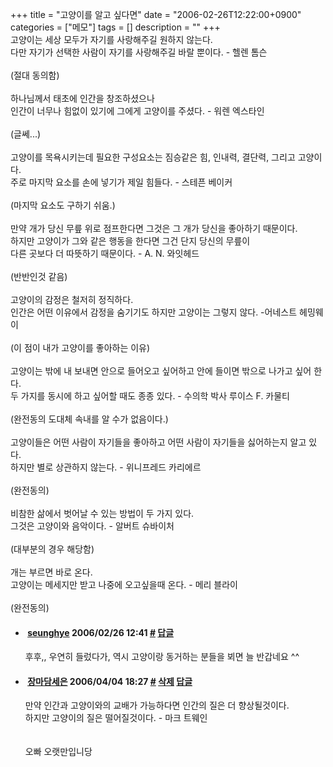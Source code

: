 +++
title = "고양이를 알고 싶다면"
date = "2006-02-26T12:22:00+0900"
categories = ["메모"]
tags = []
description = ""
+++
<span class="copyright_entry" style="display:block;" title="고양이를 알고 싶다면@@**@@http://shed.egloos.com/1268004"></span>고양이는 세상 모두가 자기를 사랑해주길 원하지 않는다.
<br>다만 자기가 선택한 사람이 자기를 사랑해주길 바랄 뿐이다. - 헬렌 톰슨
<br>
<br>(절대 동의함)
<br>
<br>하나님께서 태초에 인간을 창조하셨으나
<br>인간이 너무나 힘없이 있기에 그에게 고양이를 주셨다. - 워렌 엑스타인
<br>
<br>(글쎄...)
<br>
<br>고양이를 목욕시키는데 필요한 구성요소는 짐승같은 힘, 인내력, 결단력, 그리고 고양이다.
<br>주로 마지막 요소를 손에 넣기가 제일 힘들다. - 스테픈 베이커
<br>
<br>(마지막 요소도 구하기 쉬움.)
<br>
<br>만약 개가 당신 무릎 위로 점프한다면 그것은 그 개가 당신을 좋아하기 때문이다.
<br>하지만 고양이가 그와 같은 행동을 한다면 그건 단지 당신의 무릎이
<br>다른 곳보다 더 따뜻하기 때문이다. - A. N. 와잇헤드
<br>
<br>(반반인것 같음)
<br>
<br>고양이의 감정은 철저히 정직하다.
<br>인간은 어떤 이유에서 감정을 숨기기도 하지만 고양이는 그렇지 않다. -어네스트 헤밍웨이
<br>
<br>(이 점이 내가 고양이를 좋아하는 이유)
<br>
<br>고양이는 밖에 내 보내면 안으로 들어오고 싶어하고 안에 들이면 밖으로 나가고 싶어 한다.
<br>두 가지를 동시에 하고 싶어할 때도 종종 있다. - 수의학 박사 루이스 F. 카물티
<br>
<br>(완전동의 도대체 속내를 알 수가 없음이다.)
<br>
<br>고양이들은 어떤 사람이 자기들을 좋아하고 어떤 사람이 자기들을 싫어하는지 알고 있다.
<br>하지만 별로 상관하지 않는다. - 위니프레드 카리에르
<br>
<br>(완전동의)
<br>
<br>비참한 삶에서 벗어날 수 있는 방법이 두 가지 있다.
<br>그것은 고양이와 음악이다. - 알버트 슈바이처
<br>
<br>(대부분의 경우 해당함)
<br>
<br>개는 부르면 바로 온다.
<br>고양이는 메세지만 받고 나중에 오고싶을때 온다. - 메리 블라이
<br>
<br>(완전동의) 
<!--
       <rdf:RDF xmlns:rdf="http://www.w3.org/1999/02/22-rdf-syntax-ns#"
		    xmlns:dc="http://purl.org/dc/elements/1.1/"
		    xmlns:trackback="http://madskills.com/public/xml/rss/module/trackback/">
       <rdf:Description
	        rdf:about="http://shed.egloos.com/1268004"
	        dc:identifier="http://shed.egloos.com/1268004"
	        dc:title="고양이를 알고 싶다면"
	        trackback:ping="http://shed.egloos.com/tb/1268004"/>
       </rdf:RDF>
       -->

<ul><li class="comment_item"> <h4 class="comment_writer_info"> <span class="comment_gravatar"><a href="http://eeee.egloos.com" title="http://eeee.egloos.com"><img src="http://profile.egloos.net/null_50.jpg" alt=""></a></span> <span class="comment_writer"><a href="http://eeee.egloos.com" title="http://eeee.egloos.com" target="_blank">seunghye</a></span> <span class="comment_datetime" title="2006/02/26 12:41">2006/02/26 12:41</span> <span class="comment_link"><a name="4767906" href="http://shed.egloos.com/1268004#4767906" title="#">#</a> </span> <span class="comment_admin"> <a href="javascript:;" onclick="replyComment('replyform1268004','1268004','4767906',5,'','http://', '', 'http://shed.egloos.com/1268004#cmt','','1'); return false;" title="답글">답글</a> </span> <span class="comment_security"></span> </h4>
 <div id="comment_4767906">
  후후,, 우연히 들렀다가, 역시 고양이랑 동거하는 분들을 뵈면 늘 반갑네요 ^^
 </div> 
 <div id="reply1268004_4767906" class="comment_write reply_write" style="display:none;"></div> </li>
<li class="comment_item"> <h4 class="comment_writer_info"> <span class="comment_gravatar"><img src="http://md.egloos.com/img/eg/profile_anonymous.jpg" alt=""></span> <span class="comment_writer"><a href="http://blog.naver.com/plum222" title="http://blog.naver.com/plum222" target="_blank">장마담세은</a></span> <span class="comment_datetime" title="2006/04/04 18:27">2006/04/04 18:27</span> <span class="comment_link"><a name="4893684" href="http://shed.egloos.com/1268004#4893684" title="#">#</a> </span> <span class="comment_admin"> <a href="#" onclick="delComment_view('a0003782','1268004','4893684','','','0'); return false;">삭제</a> <a href="javascript:;" onclick="replyComment('replyform1268004','1268004','4893684',5,'','http://', '', 'http://shed.egloos.com/1268004#cmt','','0'); return false;" title="답글">답글</a> </span> <span class="comment_security"></span> </h4>
 <div id="comment_4893684">
  만약 인간과 고양이와의 교배가 가능하다면 인간의 질은 더 향상될것이다. 
  <br>하지만 고양이의 질은 떨어질것이다. - 마크 트웨인 
  <br>
  <br>
  <br>오빠 오랫만입니당
 </div> 
 <div id="reply1268004_4893684" class="comment_write reply_write" style="display:none;"></div> </li></ul>